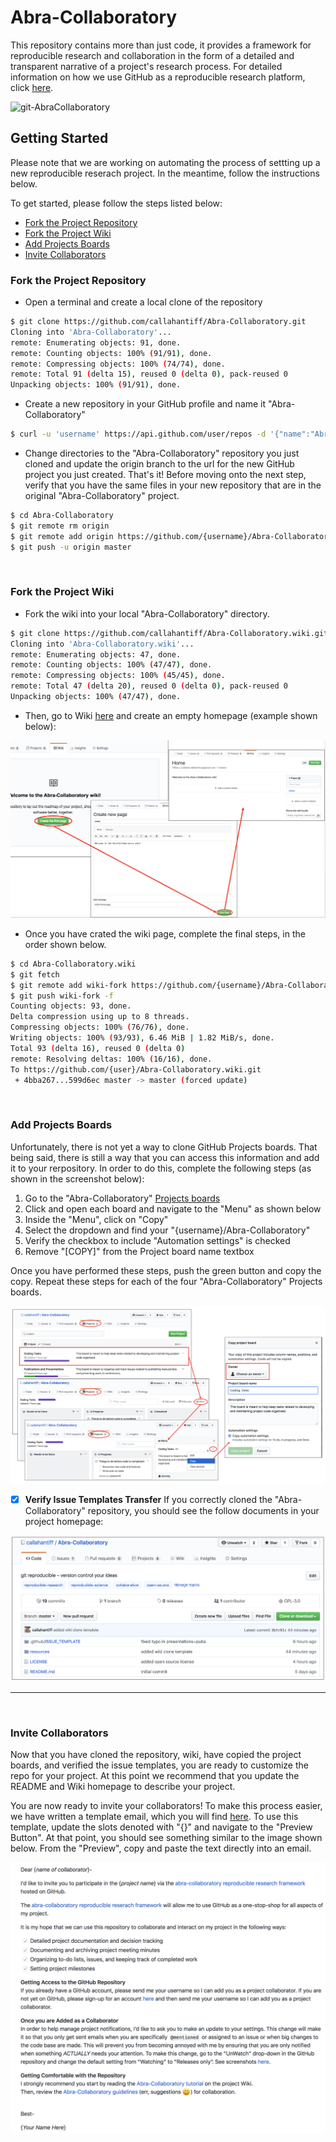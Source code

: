 # Abra-Collaboratory
This repository contains more than just code, it provides a framework for reproducible research and collaboration in the form of a detailed and transparent narrative of a project's research process. For detailed information on how we use GitHub as a reproducible research platform, click [here](https://github.com/callahantiff/Abra-Collaboratory/wiki/Using-GitHub-as-a-Reproducible-Research-Platform).

<img src="https://img.shields.io/badge/ReproducibleResearch-AbraCollaboratory-magenta.svg?style=plastic" alt="git-AbraCollaboratory">

<br>

## Getting Started  
Please note that we are working on automating the process of settting up a new reproducible reserach project. In the meantime, follow the instructions below.

To get started, please follow the steps listed below:
* [Fork the Project Repository](#fork-the-project-repository)
* [Fork the Project Wiki](#fork-the-project-wiki)
* [Add Projects Boards](#add-projects-boards)
* [Invite Collaborators](#invite-collaborators)


### Fork the Project Repository
- Open a terminal and create a local clone of the repository
```bash
$ git clone https://github.com/callahantiff/Abra-Collaboratory.git
Cloning into 'Abra-Collaboratory'...
remote: Enumerating objects: 91, done.
remote: Counting objects: 100% (91/91), done.
remote: Compressing objects: 100% (74/74), done.
remote: Total 91 (delta 15), reused 0 (delta 0), pack-reused 0
Unpacking objects: 100% (91/91), done.
```

- Create a new repository in your GitHub profile and name it "Abra-Collaboratory"
```bash
$ curl -u 'username' https://api.github.com/user/repos -d '{"name":"Abra-Collaboratory"}'
```

- Change directories to the "Abra-Collaboratory" repository you just cloned and update the origin branch to the url for the new GitHub project you just created. That's it! Before moving onto the next step, verify that you have the same files in your new repository that are in the original "Abra-Collaboratory" project.
```bash
$ cd Abra-Collaboratory
$ git remote rm origin
$ git remote add origin https://github.com/{username}/Abra-Collaboratory.git
$ git push -u origin master
```

<br>

### Fork the Project Wiki
- Fork the wiki into your local "Abra-Collaboratory" directory.

```bash
$ git clone https://github.com/callahantiff/Abra-Collaboratory.wiki.git
Cloning into 'Abra-Collaboratory.wiki'...
remote: Enumerating objects: 47, done.
remote: Counting objects: 100% (47/47), done.
remote: Compressing objects: 100% (45/45), done.
remote: Total 47 (delta 20), reused 0 (delta 0), pack-reused 0
Unpacking objects: 100% (47/47), done.
```

- Then, go to Wiki [here](https://github.com/username/Abra-Collaboratory/wiki) and create an empty homepage (example shown below):
<img src="https://github.com/callahantiff/Abra-Collaboratory/blob/master/resources/documentation/images/wiki/wiki_clone.png">

- Once you have crated the wiki page, complete the final steps, in the order shown below.
```bash
$ cd Abra-Collaboratory.wiki
$ git fetch
$ git remote add wiki-fork https://github.com/{username}/Abra-Collaboratory.wiki.git
$ git push wiki-fork -f
Counting objects: 93, done.
Delta compression using up to 8 threads.
Compressing objects: 100% (76/76), done.
Writing objects: 100% (93/93), 6.46 MiB | 1.82 MiB/s, done.
Total 93 (delta 16), reused 0 (delta 0)
remote: Resolving deltas: 100% (16/16), done.
To https://github.com/{user}/Abra-Collaboratory.wiki.git
 + 4bba267...599d6ec master -> master (forced update)
```

<br>

### Add Projects Boards 
Unfortunately, there is not yet a way to clone GitHub Projects boards. That being said, there is still a way that you can access this information and add it to your rerpository. In order to do this, complete the following steps (as shown in the screenshot below):
  1. Go to the "Abra-Collaboratory" [Projects boards](https://github.com/callahantiff/Abra-Collaboratory/projects)
  2. Click and open each board and navigate to the "Menu" as shown below
  3. Inside the "Menu", click on "Copy"
  4. Select the dropdown and find your "{username}/Abra-Collaboratory"
  5. Verify the checkbox to include "Automation settings" is checked
  6. Remove "[COPY]" from the Project board name textbox

Once you have performed these steps, push the green button and copy the copy. Repeat these steps for each of the four "Abra-Collaboratory" Projects boards.

<img src="https://github.com/callahantiff/Abra-Collaboratory/blob/master/resources/documentation/images/wiki/git_projects.png">

<br>

- [x] **Verify Issue Templates Transfer** 
If you correctly cloned the "Abra-Collaboratory" repository, you should see the follow documents in your project homepage:

<img src="https://github.com/callahantiff/Abra-Collaboratory/blob/master/resources/documentation/images/wiki/cloned_repo.png">

***

<br>

### Invite Collaborators
Now that you have cloned the repository, wiki, have copied the project boards, and verified the issue templates, you are ready to customize the repo for your project. At this point we recommend that you update the README and Wiki homepage to describe your project.

You are now ready to invite your collaborators! To make this process easier, we have written a template email, which you will find [here](https://github.com/callahantiff/Abra-Collaboratory/blob/master/resources/New_Collaborators_Invitation_Email.md). To use this template, update the slots denoted with "{}" and navigate to the "Preview Button". At that point, you should see something similar to the image shown below. From the "Preview", copy and paste the text directly into an email.

<img src="https://github.com/callahantiff/Abra-Collaboratory/blob/master/resources/documentation/images/wiki/collaborator-email.png">
